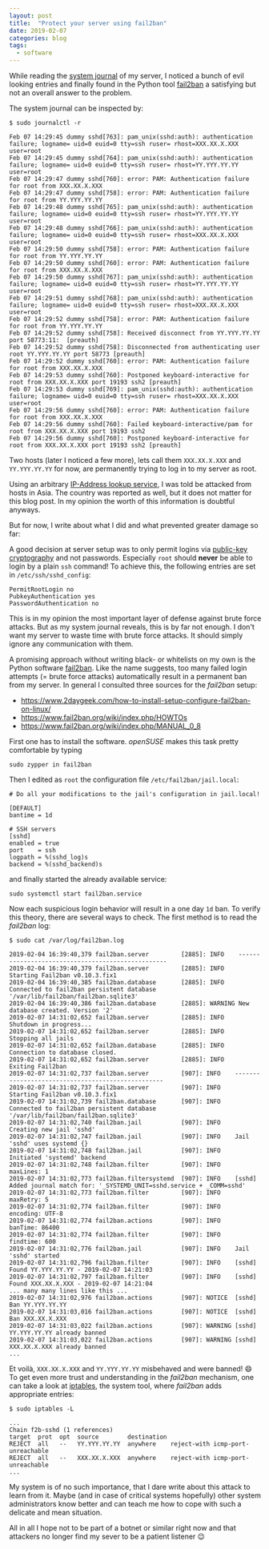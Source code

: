 ```yaml
---
layout: post
title:  "Protect your server using fail2ban"
date: 2019-02-07
categories: blog
tags:
  - software
---
```


While reading the
[system journal](https://doc.opensuse.org/documentation/leap/reference/html/book.opensuse.reference/cha.journalctl.html)
of my server,
I noticed a bunch of evil looking entries
and finally found in the Python tool [fail2ban](https://www.fail2ban.org/)
a satisfying but not an overall answer to the problem.

The system journal can be inspected by:

```
$ sudo journalctl -r

Feb 07 14:29:45 dummy sshd[763]: pam_unix(sshd:auth): authentication failure; logname= uid=0 euid=0 tty=ssh ruser= rhost=XXX.XX.X.XXX  user=root
Feb 07 14:29:45 dummy sshd[764]: pam_unix(sshd:auth): authentication failure; logname= uid=0 euid=0 tty=ssh ruser= rhost=YY.YYY.YY.YY  user=root
Feb 07 14:29:47 dummy sshd[760]: error: PAM: Authentication failure for root from XXX.XX.X.XXX
Feb 07 14:29:47 dummy sshd[758]: error: PAM: Authentication failure for root from YY.YYY.YY.YY
Feb 07 14:29:48 dummy sshd[765]: pam_unix(sshd:auth): authentication failure; logname= uid=0 euid=0 tty=ssh ruser= rhost=YY.YYY.YY.YY  user=root
Feb 07 14:29:48 dummy sshd[766]: pam_unix(sshd:auth): authentication failure; logname= uid=0 euid=0 tty=ssh ruser= rhost=XXX.XX.X.XXX  user=root
Feb 07 14:29:50 dummy sshd[758]: error: PAM: Authentication failure for root from YY.YYY.YY.YY
Feb 07 14:29:50 dummy sshd[760]: error: PAM: Authentication failure for root from XXX.XX.X.XXX
Feb 07 14:29:50 dummy sshd[767]: pam_unix(sshd:auth): authentication failure; logname= uid=0 euid=0 tty=ssh ruser= rhost=YY.YYY.YY.YY  user=root
Feb 07 14:29:51 dummy sshd[768]: pam_unix(sshd:auth): authentication failure; logname= uid=0 euid=0 tty=ssh ruser= rhost=XXX.XX.X.XXX  user=root
Feb 07 14:29:52 dummy sshd[758]: error: PAM: Authentication failure for root from YY.YYY.YY.YY
Feb 07 14:29:52 dummy sshd[758]: Received disconnect from YY.YYY.YY.YY port 58773:11:  [preauth]
Feb 07 14:29:52 dummy sshd[758]: Disconnected from authenticating user root YY.YYY.YY.YY port 58773 [preauth]
Feb 07 14:29:52 dummy sshd[760]: error: PAM: Authentication failure for root from XXX.XX.X.XXX
Feb 07 14:29:53 dummy sshd[760]: Postponed keyboard-interactive for root from XXX.XX.X.XXX port 19193 ssh2 [preauth]
Feb 07 14:29:53 dummy sshd[769]: pam_unix(sshd:auth): authentication failure; logname= uid=0 euid=0 tty=ssh ruser= rhost=XXX.XX.X.XXX  user=root
Feb 07 14:29:56 dummy sshd[760]: error: PAM: Authentication failure for root from XXX.XX.X.XXX
Feb 07 14:29:56 dummy sshd[760]: Failed keyboard-interactive/pam for root from XXX.XX.X.XXX port 19193 ssh2
Feb 07 14:29:56 dummy sshd[760]: Postponed keyboard-interactive for root from XXX.XX.X.XXX port 19193 ssh2 [preauth]
```

Two hosts (later I noticed a few more),
lets call them `XXX.XX.X.XXX` and `YY.YYY.YY.YY` for now,
are permanently trying to log in to my server as root.

Using an arbitrary
[IP-Address lookup service](https://www.whatismyip.com/ip-address-lookup/),
I was told be attacked from hosts in Asia.
The country was reported as well,
but it does not matter for this blog post.
In my opinion the worth of this information is doubtful anyways.


But for now,
I write about what I did and what prevented greater damage so far:

A good decision at server setup was to only permit logins via
[public-key cryptography](https://en.wikipedia.org/wiki/Public-key_cryptography)
and not passwords.
Especially `root` should **never** be able to login by a plain `ssh` command!
To achieve this,
the following entries are set in `/etc/ssh/sshd_config`:

```
PermitRootLogin no
PubkeyAuthentication yes
PasswordAuthentication no
```

This is in my opinion the most important layer of defense
against brute force attacks.
But as my system journal reveals,
this is by far not enough.
I don't want my server to waste time with brute force attacks.
It should simply ignore any communication with them.

A promising approach without writing black- or whitelists on my own
is the Python software [fail2ban](https://www.fail2ban.org/).
Like the name suggests,
too many failed login attempts (= brute force attacks) automatically
result in a permanent ban from my server.
In general I consulted three sources for the *fail2ban* setup:

* <https://www.2daygeek.com/how-to-install-setup-configure-fail2ban-on-linux/>
* <https://www.fail2ban.org/wiki/index.php/HOWTOs>
* <https://www.fail2ban.org/wiki/index.php/MANUAL_0_8>

First one has to install the software.
*openSUSE* makes this task pretty comfortable by typing


```
sudo zypper in fail2ban
```

Then I edited as `root` the configuration file `/etc/fail2ban/jail.local`:

```
# Do all your modifications to the jail's configuration in jail.local!

[DEFAULT]
bantime = 1d

# SSH servers
[sshd]
enabled = true
port    = ssh
logpath = %(sshd_log)s
backend = %(sshd_backend)s
```

and finally started the already available service:

```
sudo systemctl start fail2ban.service
```

Now each suspicious login behavior will result in a one day `1d` ban.
To verify this theory,
there are several ways to check.
The first method is to read the *fail2ban* log:

```
$ sudo cat /var/log/fail2ban.log

2019-02-04 16:39:40,379 fail2ban.server         [2885]: INFO    --------------------------------------------------
2019-02-04 16:39:40,379 fail2ban.server         [2885]: INFO    Starting Fail2ban v0.10.3.fix1
2019-02-04 16:39:40,385 fail2ban.database       [2885]: INFO    Connected to fail2ban persistent database '/var/lib/fail2ban/fail2ban.sqlite3'
2019-02-04 16:39:40,386 fail2ban.database       [2885]: WARNING New database created. Version '2'
2019-02-07 14:31:02,652 fail2ban.server         [2885]: INFO    Shutdown in progress...
2019-02-07 14:31:02,652 fail2ban.server         [2885]: INFO    Stopping all jails
2019-02-07 14:31:02,652 fail2ban.database       [2885]: INFO    Connection to database closed.
2019-02-07 14:31:02,652 fail2ban.server         [2885]: INFO    Exiting Fail2ban
2019-02-07 14:31:02,737 fail2ban.server         [907]: INFO    --------------------------------------------------
2019-02-07 14:31:02,737 fail2ban.server         [907]: INFO    Starting Fail2ban v0.10.3.fix1
2019-02-07 14:31:02,739 fail2ban.database       [907]: INFO    Connected to fail2ban persistent database '/var/lib/fail2ban/fail2ban.sqlite3'
2019-02-07 14:31:02,740 fail2ban.jail           [907]: INFO    Creating new jail 'sshd'
2019-02-07 14:31:02,747 fail2ban.jail           [907]: INFO    Jail 'sshd' uses systemd {}
2019-02-07 14:31:02,748 fail2ban.jail           [907]: INFO    Initiated 'systemd' backend
2019-02-07 14:31:02,748 fail2ban.filter         [907]: INFO      maxLines: 1
2019-02-07 14:31:02,773 fail2ban.filtersystemd  [907]: INFO    [sshd] Added journal match for: '_SYSTEMD_UNIT=sshd.service + _COMM=sshd'
2019-02-07 14:31:02,773 fail2ban.filter         [907]: INFO      maxRetry: 5
2019-02-07 14:31:02,774 fail2ban.filter         [907]: INFO      encoding: UTF-8
2019-02-07 14:31:02,774 fail2ban.actions        [907]: INFO      banTime: 86400
2019-02-07 14:31:02,774 fail2ban.filter         [907]: INFO      findtime: 600
2019-02-07 14:31:02,776 fail2ban.jail           [907]: INFO    Jail 'sshd' started
2019-02-07 14:31:02,796 fail2ban.filter         [907]: INFO    [sshd] Found YY.YYY.YY.YY - 2019-02-07 14:21:03
2019-02-07 14:31:02,797 fail2ban.filter         [907]: INFO    [sshd] Found XXX.XX.X.XXX - 2019-02-07 14:21:04
... many many lines like this ...
2019-02-07 14:31:02,976 fail2ban.actions        [907]: NOTICE  [sshd] Ban YY.YYY.YY.YY
2019-02-07 14:31:03,016 fail2ban.actions        [907]: NOTICE  [sshd] Ban XXX.XX.X.XXX
2019-02-07 14:31:03,022 fail2ban.actions        [907]: WARNING [sshd] YY.YYY.YY.YY already banned
2019-02-07 14:31:03,022 fail2ban.actions        [907]: WARNING [sshd] XXX.XX.X.XXX already banned
...
```

Et voilà,
`XXX.XX.X.XXX` and `YY.YYY.YY.YY` misbehaved and were banned! :smile:
To get even more trust and understanding in the *fail2ban* mechanism,
one can take a look at
[iptables](https://doc.opensuse.org/documentation/leap/security/html/book.security/cha.security.firewall.html#sec.security.firewall.iptables),
the system tool,
where *fail2ban* adds appropriate entries:

```
$ sudo iptables -L

...
Chain f2b-sshd (1 references)
target  prot  opt  source        destination
REJECT  all   --   YY.YYY.YY.YY  anywhere    reject-with icmp-port-unreachable
REJECT  all   --   XXX.XX.X.XXX  anywhere    reject-with icmp-port-unreachable
...
```

My system is of no such importance,
that I dare write about this attack to learn from it.
Maybe (and in case of critical systems hopefully) other system administrators
know better
and can teach me how to cope with such a delicate and mean situation.

All in all I hope not to be part of a botnet or similar right now
and that attackers no longer find my sever to be a patient listener :wink:
